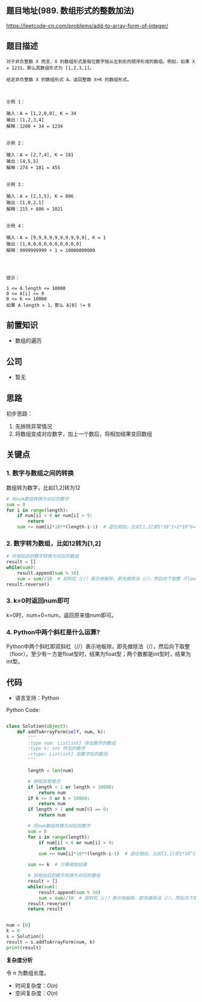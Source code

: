 <!--
 * @Author: your name
 * @Date: 2021-05-11 00:24:42
 * @LastEditTime: 2021-05-11 00:50:22
 * @LastEditors: Please set LastEditors
 * @Description: In User Settings Edit
 * @FilePath: \leetcode\989.数组形式的整数加法.md
-->

## 题目地址(989. 数组形式的整数加法)

https://leetcode-cn.com/problems/add-to-array-form-of-integer/

## 题目描述

```
对于非负整数 X 而言，X 的数组形式是每位数字按从左到右的顺序形成的数组。例如，如果 X = 1231，那么其数组形式为 [1,2,3,1]。

给定非负整数 X 的数组形式 A，返回整数 X+K 的数组形式。

 

示例 1：

输入：A = [1,2,0,0], K = 34
输出：[1,2,3,4]
解释：1200 + 34 = 1234


示例 2：

输入：A = [2,7,4], K = 181
输出：[4,5,5]
解释：274 + 181 = 455


示例 3：

输入：A = [2,1,5], K = 806
输出：[1,0,2,1]
解释：215 + 806 = 1021


示例 4：

输入：A = [9,9,9,9,9,9,9,9,9,9], K = 1
输出：[1,0,0,0,0,0,0,0,0,0,0]
解释：9999999999 + 1 = 10000000000


 

提示：

1 <= A.length <= 10000
0 <= A[i] <= 9
0 <= K <= 10000
如果 A.length > 1，那么 A[0] != 0
```

## 前置知识

- 数组的遍历

## 公司

- 暂无

## 思路

初步思路：
1. 先排除异常情况
2. 将数组变成对应数字，加上一个数后，将相加结果变回数组

## 关键点

### 1. 数字与数组之间的转换
数组转为数字，比如[1,2]转为12
```python
# 将num数组转换为对应的数字
sum = 0
for i in range(length):
    if num[i] < 0 or num[i] > 9:
        return
    sum += num[i]*10**(length-i-1)  # 逐位相加，比如[1,2]即1*10^1+2*10^0=12
```
### 2. 数字转为数组，比如12转为[1,2]
```python
# 将相加后的数字转换为对应的数组
result = []
while(sum):
    result.append(sum % 10)
    sum = sum//10  # 双斜杠（//）表示地板除，即先做除法（/），然后向下取整（floor）
result.reverse()
```
### 3. k=0时返回num即可
k=0时，num+0=num，返回原来值num即可。

### 4. Python中两个斜杠是什么运算?

Python中两个斜杠即双斜杠（//）表示地板除，即先做除法（/），然后向下取整（floor）。至少有一方是float型时，结果为float型；两个数都是int型时，结果为int型。

## 代码

- 语言支持：Python

Python Code:

```python

class Solution(object):
    def addToArrayForm(self, num, k):
        """
        :type num: List[int] 待加数字的数组
        :type k: int 所加的数字
        :rtype: List[int] 加数字后的数组
        """

        length = len(num)

        # 排除异常情况
        if length < 1 or length > 10000:
            return num
        if k <= 0 or k > 10000:
            return num
        if length > 1 and num[0] == 0:
            return num

        # 将num数组转换为对应的数字
        sum = 0
        for i in range(length):
            if num[i] < 0 or num[i] > 9:
                return
            sum += num[i]*10**(length-i-1)  # 逐位相加，比如[1,2]即1*10^1+2*10^0=12

        sum += k  # 计算相加结果

        # 将相加后的数字转换为对应的数组
        result = []
        while(sum):
            result.append(sum % 10)
            sum = sum//10  # 双斜杠（//）表示地板除，即先做除法（/），然后向下取整（floor）
        result.reverse()
        return result


num = [0]
k = 0
s = Solution()
result = s.addToArrayForm(num, k)
print(result)

```


**复杂度分析**

令 n 为数组长度。

- 时间复杂度：$O(n)$
- 空间复杂度：$O(n)$

